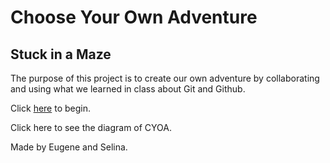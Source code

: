 # Choose Your Own Adventure
## Stuck in a Maze

The purpose of this project is to create our own adventure by collaborating and using what we learned in class about Git and Github.

Click [here](in-the-maze.md) to begin.

Click here to see the diagram of CYOA.

Made by Eugene and Selina.
